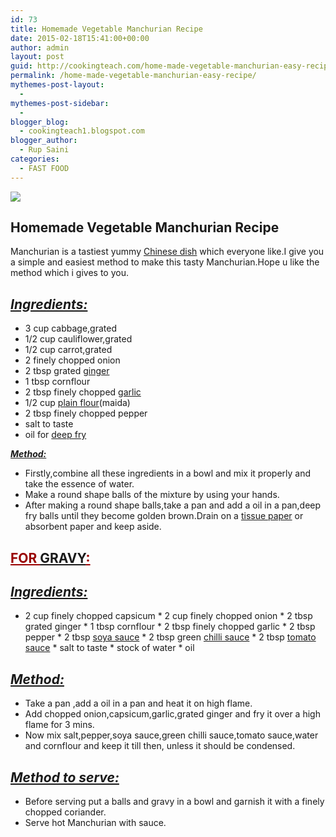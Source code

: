 ```yaml
---
id: 73
title: Homemade Vegetable Manchurian Recipe
date: 2015-02-18T15:41:00+00:00
author: admin
layout: post
guid: http://cookingteach.com/home-made-vegetable-manchurian-easy-recipe/
permalink: /home-made-vegetable-manchurian-easy-recipe/
mythemes-post-layout:
  -
mythemes-post-sidebar:
  -
blogger_blog:
  - cookingteach1.blogspot.com
blogger_author:
  - Rup Saini
categories:
  - FAST FOOD
---
```


[![](http://3.bp.blogspot.com/-HMdpTUXBoaQ/VOa4ZKUvScI/AAAAAAAAAE0/1brpkW6MLHM/s1600/gobi-manchurian10CniM8J567b.jpg)](http://3.bp.blogspot.com/-HMdpTUXBoaQ/VOa4ZKUvScI/AAAAAAAAAE0/1brpkW6MLHM/s1600/gobi-manchurian10CniM8J567b.jpg)

## Homemade Vegetable Manchurian Recipe

Manchurian is a tastiest yummy [Chinese dish](http://en.wikipedia.org/wiki/Chinese_cuisine "Chinese cuisine") which everyone like.I give you a simple and easiest method to make this tasty Manchurian.Hope u like the method which i gives to you.

## _<u>Ingredients:</u>_

*   3 cup cabbage,grated
*   1/2 cup cauliflower,grated
*   1/2 cup carrot,grated
*   2 finely chopped onion
*   2 tbsp grated [ginger](http://en.wikipedia.org/wiki/Ginger "Ginger")
*   1 tbsp cornflour
*   2 tbsp finely chopped [garlic](http://en.wikipedia.org/wiki/Garlic "Garlic")
*   1/2 cup [plain flour](http://en.wikipedia.org/wiki/Flour "Flour")(maida)
*   2 tbsp finely chopped pepper
*   salt to taste
*   oil for [deep fry](http://en.wikipedia.org/wiki/Deep_frying "Deep frying")

<u>**_Method:_**</u>

*   Firstly,combine all these ingredients in a bowl and mix it properly and take the essence of water.
*   Make a round shape balls of the mixture by using your hands.
*   After making a round shape balls,take a pan and add a oil in a pan,deep fry balls until they become golden brown.Drain on a [tissue paper](http://en.wikipedia.org/wiki/Tissue_paper "Tissue paper") or absorbent paper and keep aside.

## <span style="color: #990000;"><u>FOR [GRAVY](http://en.wikipedia.org/wiki/Gravy "Gravy"):</u></span>

## **_<u>Ingredients:</u>_**

* 2 cup finely chopped capsicum * 2 cup finely chopped onion * 2 tbsp grated ginger * 1 tbsp cornflour * 2 tbsp finely chopped garlic * 2 tbsp pepper * 2 tbsp [soya sauce](http://en.wikipedia.org/wiki/Soy_sauce "Soy sauce") * 2 tbsp green [chilli sauce](http://en.wikipedia.org/wiki/Hot_sauce "Hot sauce") * 2 tbsp [tomato sauce](http://en.wikipedia.org/wiki/Tomato_sauce "Tomato sauce") * salt to taste * stock of water * oil

## <u>**_Method:_**</u>

*   Take a pan ,add a oil in a pan and heat it on high flame.
*   Add chopped onion,capsicum,garlic,grated ginger and fry it over a high flame for 3 mins.
*   Now mix salt,pepper,soya sauce,green chilli sauce,tomato sauce,water and cornflour and keep it till then, unless it should be condensed.

## _<u>**Method to serve:**</u>_

*   Before serving put a balls and gravy in a bowl and garnish it with a finely chopped coriander.
*   Serve hot Manchurian with sauce.
